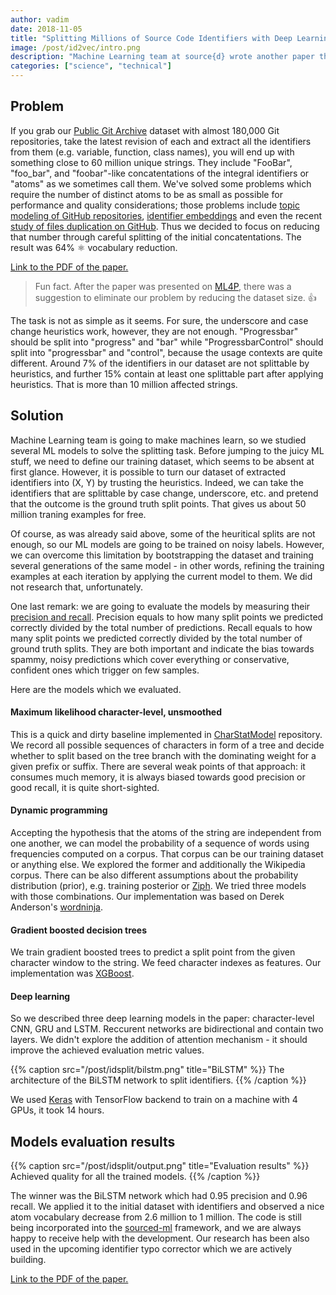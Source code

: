 ```yaml
---
author: vadim
date: 2018-11-05
title: "Splitting Millions of Source Code Identifiers with Deep Learning"
image: /post/id2vec/intro.png
description: "Machine Learning team at source{d} wrote another paper this spring which was presented on ML4P workshop in Oxford. It compares different ML models to split source code identifiers into integral parts, e.g. 'foobar' is split into 'foo' and 'bar'. This post summarizes our paper."
categories: ["science", "technical"]
---
```


## Problem

If you grab our [Public Git Archive](../announcing-pga) dataset with almost
180,000 Git repositories, take the latest revision of each and extract all
the identifiers from them (e.g. variable, function, class names),
you will end up with something close to 60 million unique strings. They
include "FooBar", "foo_bar", and "foobar"-like concatentations of the integral
identifiers or "atoms" as we sometimes call them. We've solved some problems
which require the number of distinct atoms to be as small as possible for 
performance and quality considerations; those problems include
[topic modeling of GitHub repositories](../github_topic_modeling),
[identifier embeddings](../id2vec) and even the recent
[study of files duplication on GitHub](../deduplicating_pga_with_apollo).
Thus we decided to focus on reducing that number through careful splitting of
the initial concatentations. The result was 64% ⚛ vocabulary reduction.

[Link to the PDF of the paper.](https://arxiv.org/pdf/1805.11651)

> Fun fact. After the paper was presented on [ML4P](https://ml4p.org/),
there was a suggestion to eliminate our problem by reducing the dataset size. 👍

The task is not as simple as it seems. For sure, the underscore and case change
heuristics work, however, they are not enough. "Progressbar" should be split into
"progress" and "bar" while "ProgressbarControl" should split into
"progressbar" and "control", because the usage contexts are quite different.
Around 7% of the identifiers in our dataset are not splittable by heuristics,
and further 15% contain at least one splittable part after applying heuristics.
That is more than 10 million affected strings.

## Solution

Machine Learning team is going to make machines learn, so we studied several
ML models to solve the splitting task. Before jumping to the juicy ML stuff,
we need to define our training dataset, which seems to be absent at first glance.
However, it is possible to turn our dataset of extracted identifiers into
(X, Y) by trusting the heuristics. Indeed, we can take the identifiers
that are splittable by case change, underscore, etc. and pretend that the
outcome is the ground truth split points. That gives us about 50 million traning
examples for free.

Of course, as was already said above, some of the heuritical splits are not enough,
so our ML models are going to be trained on noisy labels. However, we can overcome
this limitation by bootstrapping the dataset and training several generations
of the same model - in other words, refining the training examples at each iteration
by applying the current model to them. We did not research that, unfortunately.

One last remark: we are going to evaluate the models by measuring their
[precision and recall](https://en.wikipedia.org/wiki/Precision_and_recall).
Precision equals to how many split points we predicted correctly divided by the
total number of predictions. Recall equals to how many split points we predicted
correctly divided by the total number of ground truth splits. They are both
important and indicate the bias towards spammy, noisy predictions which cover
everything or conservative, confident ones which trigger on few samples.

Here are the models which we evaluated.

#### Maximum likelihood character-level, unsmoothed

This is a quick and dirty baseline implemented in
[CharStatModel](https://github.com/vmarkovtsev/CharStatModel) repository. We
record all possible sequences of characters in form of a tree
and decide whether to split based on the tree branch with the dominating weight
for a given prefix or suffix. There are several weak points of that approach:
it consumes much memory, it is always biased towards good precision or good recall,
it is quite short-sighted.

#### Dynamic programming

Accepting the hypothesis that the atoms of the string are independent from one
another, we can model the probability of a sequence of words using frequencies
computed on a corpus. That corpus can be our training dataset or anything else.
We explored the former and additionally the Wikipedia corpus. There can be also
different assumptions about the probability distribution (prior), e.g.
training posterior or [Ziph](https://en.wikipedia.org/wiki/Zipf%27s_law).
We tried three models with those combinations.
Our implementation was based on Derek Anderson's
[wordninja](https://github.com/keredson/wordninja).

#### Gradient boosted decision trees

We train gradient boosted trees to predict a split point from the given
character window to the string. We feed character indexes as features.
Our implementation was [XGBoost](https://github.com/dmlc/xgboost).

#### Deep learning

So we described three deep learning models in the paper: character-level CNN,
GRU and LSTM. Reccurent networks are bidirectional and contain two layers.
We didn't explore the addition of attention mechanism - it should improve
the achieved evaluation metric values.

{{% caption src="/post/idsplit/bilstm.png" title="BiLSTM" %}}
The architecture of the BiLSTM network to split identifiers.
{{% /caption %}}

We used [Keras](https://github.com/keras-team/keras) with TensorFlow backend to
train on a machine with 4 GPUs, it took 14 hours.

## Models evaluation results

{{% caption src="/post/idsplit/output.png" title="Evaluation results" %}}
Achieved quality for all the trained models.
{{% /caption %}}

The winner was the BiLSTM network which had 0.95 precision and 0.96 recall.
We applied it to the initial dataset with identifiers and observed a nice
atom vocabulary decrease from 2.6 million to 1 million. The code is still being
incorporated into the [sourced-ml](https://github.com/src-d/ml) framework,
and we are always happy to receive help with the development. Our research has
been also used in the upcoming identifier typo corrector which we are actively
building.

[Link to the PDF of the paper.](https://arxiv.org/pdf/1805.11651)
